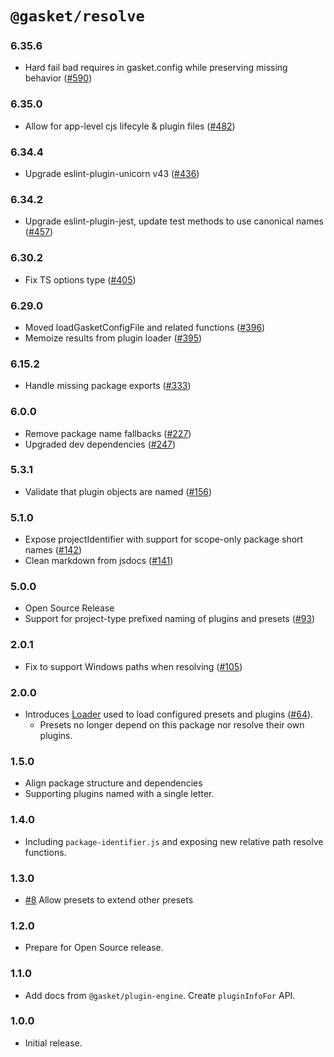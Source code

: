 # `@gasket/resolve`

### 6.35.6

- Hard fail bad requires in gasket.config while preserving missing behavior ([#590])

### 6.35.0

- Allow for app-level cjs lifecyle & plugin files ([#482])

### 6.34.4

- Upgrade eslint-plugin-unicorn v43 ([#436])

### 6.34.2

- Upgrade eslint-plugin-jest, update test methods to use canonical names ([#457])

### 6.30.2

- Fix TS options type ([#405])

### 6.29.0

- Moved loadGasketConfigFile and related functions ([#396])
- Memoize results from plugin loader ([#395])

### 6.15.2

- Handle missing package exports ([#333])

### 6.0.0

- Remove package name fallbacks ([#227])
- Upgraded dev dependencies ([#247])

### 5.3.1

- Validate that plugin objects are named ([#156])

### 5.1.0

- Expose projectIdentifier with support for scope-only package short names ([#142])
- Clean markdown from jsdocs ([#141])

### 5.0.0

- Open Source Release
- Support for project-type prefixed naming of plugins and presets ([#93])

### 2.0.1

- Fix to support Windows paths when resolving ([#105])


### 2.0.0

- Introduces [Loader] used to load configured presets and plugins ([#64]).
  - Presets no longer depend on this package nor resolve their own plugins.

### 1.5.0

- Align package structure and dependencies
- Supporting plugins named with a single letter.

### 1.4.0

- Including `package-identifier.js` and exposing new relative path resolve functions.

### 1.3.0

- [#8] Allow presets to extend other presets

### 1.2.0

- Prepare for Open Source release.

### 1.1.0

- Add docs from `@gasket/plugin-engine`. Create `pluginInfoFor` API.

### 1.0.0

- Initial release.


[#8]: https://github.com/godaddy/gasket/pull/8
[#64]: https://github.com/godaddy/gasket/pull/64
[#93]: https://github.com/godaddy/gasket/pull/93
[#105]: https://github.com/godaddy/gasket/pull/105
[#141]: https://github.com/godaddy/gasket/pull/141
[#142]: https://github.com/godaddy/gasket/pull/142
[#156]: https://github.com/godaddy/gasket/pull/156
[#227]: https://github.com/godaddy/gasket/pull/227
[#247]: https://github.com/godaddy/gasket/pull/247
[#333]: https://github.com/godaddy/gasket/pull/333
[#395]: https://github.com/godaddy/gasket/pull/395
[#396]: https://github.com/godaddy/gasket/pull/396
[#405]: https://github.com/godaddy/gasket/pull/405
[#436]: https://github.com/godaddy/gasket/pull/436
[#457]: https://github.com/godaddy/gasket/pull/457
[#482]: https://github.com/godaddy/gasket/pull/482
[#590]: https://github.com/godaddy/gasket/pull/590

[Loader]:/packages/gasket-resolve/docs/api.md#loader

